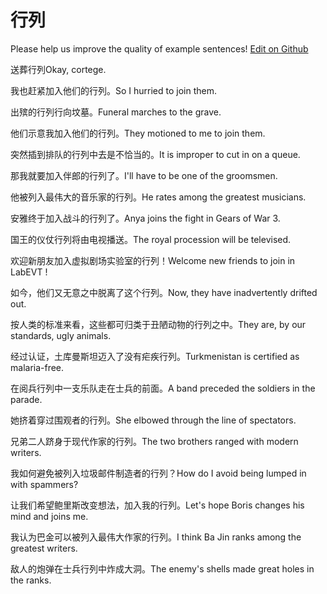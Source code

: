 # 行列

Please help us improve the quality of example sentences! [Edit on Github](https://github.com/jiyushe/jiyu-example-sentence-source/blob/main/chinese/hanglie.md)

<p><span class="chinese">送葬行列</span><span class="english">Okay, cortege.</span></p>

<p><span class="chinese">我也赶紧加入他们的行列。</span><span class="english">So I hurried to join them.</span></p>

<p><span class="chinese">出殡的行列行向坟墓。</span><span class="english">Funeral marches to the grave.</span></p>

<p><span class="chinese">他们示意我加入他们的行列。</span><span class="english">They motioned to me to join them.</span></p>

<p><span class="chinese">突然插到排队的行列中去是不恰当的。</span><span class="english">It is improper to cut in on a queue.</span></p>

<p><span class="chinese">那我就要加入伴郎的行列了。</span><span class="english">I'll have to be one of the groomsmen.</span></p>

<p><span class="chinese">他被列入最伟大的音乐家的行列。</span><span class="english">He rates among the greatest musicians.</span></p>

<p><span class="chinese">安雅终于加入战斗的行列了。</span><span class="english">Anya joins the fight in Gears of War 3.</span></p>

<p><span class="chinese">国王的仪仗行列将由电视播送。</span><span class="english">The royal procession will be televised.</span></p>

<p><span class="chinese">欢迎新朋友加入虚拟剧场实验室的行列！</span><span class="english">Welcome new friends to join in LabEVT !</span></p>

<p><span class="chinese">如今，他们又无意之中脱离了这个行列。</span><span class="english">Now, they have inadvertently drifted out.</span></p>

<p><span class="chinese">按人类的标准来看，这些都可归类于丑陋动物的行列之中。</span><span class="english">They are, by our standards, ugly animals.</span></p>

<p><span class="chinese">经过认证，土库曼斯坦迈入了没有疟疾行列。</span><span class="english">Turkmenistan is certified as malaria-free.</span></p>

<p><span class="chinese">在阅兵行列中一支乐队走在士兵的前面。</span><span class="english">A band preceded the soldiers in the parade.</span></p>

<p><span class="chinese">她挤着穿过围观者的行列。</span><span class="english">She elbowed through the line of spectators.</span></p>

<p><span class="chinese">兄弟二人跻身于现代作家的行列。</span><span class="english">The two brothers ranged with modern writers.</span></p>

<p><span class="chinese">我如何避免被列入垃圾邮件制造者的行列？</span><span class="english">How do I avoid being lumped in with spammers?</span></p>

<p><span class="chinese">让我们希望鲍里斯改变想法，加入我的行列。</span><span class="english">Let's hope Boris changes his mind and joins me.</span></p>

<p><span class="chinese">我认为巴金可以被列入最伟大作家的行列。</span><span class="english">I think Ba Jin ranks among the greatest writers.</span></p>

<p><span class="chinese">敌人的炮弹在士兵行列中炸成大洞。</span><span class="english">The enemy's shells made great holes in the ranks.</span></p>


